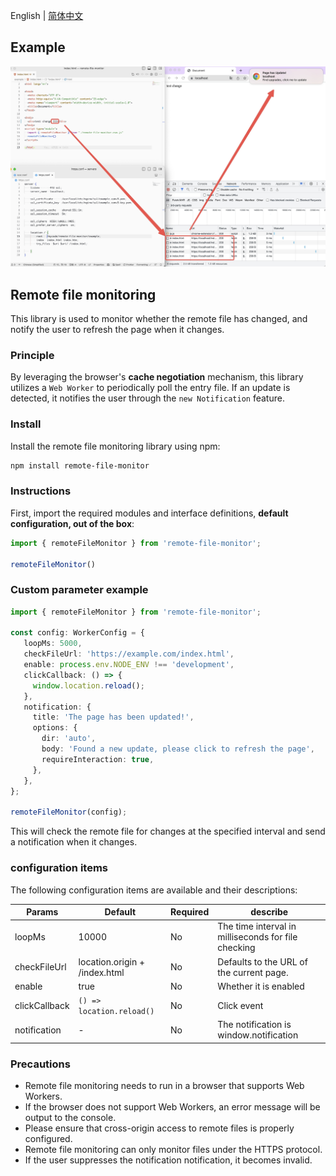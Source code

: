 English | [简体中文](./README-zh.md)

## Example

![](./example/example.png)
## Remote file monitoring

This library is used to monitor whether the remote file has changed, and notify the user to refresh the page when it changes.

### Principle

By leveraging the browser's **cache negotiation** mechanism, this library utilizes a `Web Worker` to periodically poll the entry file. If an update is detected, it notifies the user through the `new Notification` feature.
### Install

Install the remote file monitoring library using npm:

```bash
npm install remote-file-monitor
```

### Instructions

First, import the required modules and interface definitions, **default configuration, out of the box**:

```typescript
import { remoteFileMonitor } from 'remote-file-monitor';

remoteFileMonitor()
```

### Custom parameter example

```typescript
import { remoteFileMonitor } from 'remote-file-monitor';

const config: WorkerConfig = {
   loopMs: 5000,
   checkFileUrl: 'https://example.com/index.html',
   enable: process.env.NODE_ENV !== 'development',
   clickCallback: () => {
     window.location.reload();
   },
   notification: {
     title: 'The page has been updated!',
     options: {
       dir: 'auto',
       body: 'Found a new update, please click to refresh the page',
       requireInteraction: true,
     },
   },
};

remoteFileMonitor(config);
```

This will check the remote file for changes at the specified interval and send a notification when it changes.

### configuration items

The following configuration items are available and their descriptions:

|Params|Default|Required|describe|
|---|---|---|--|
|loopMs|10000|No|The time interval in milliseconds for file checking|
|checkFileUrl|location.origin + /index.html|No|Defaults to the URL of the current page.|
|enable|true|No|Whether it is enabled|
|clickCallback|`() => location.reload()`|No|Click event|
|notification| - |No|The notification is window.notification|

### Precautions

- Remote file monitoring needs to run in a browser that supports Web Workers.
- If the browser does not support Web Workers, an error message will be output to the console.
- Please ensure that cross-origin access to remote files is properly configured.
- Remote file monitoring can only monitor files under the HTTPS protocol.
- If the user suppresses the notification notification, it becomes invalid.